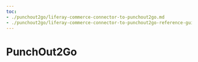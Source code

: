 ```yaml
---
toc:
- ./punchout2go/liferay-commerce-connector-to-punchout2go.md
- ./punchout2go/liferay-commerce-connector-to-punchout2go-reference-guide.md
---
```


# PunchOut2Go
